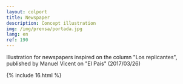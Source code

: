 ```yaml
---
layout: colport
title: Newspaper
description: Concept illustration
img: /img/prensa/portada.jpg
lang: en
ref: 190
---
```


Illustration for newspapers inspired on the column "Los replicantes", published by Manuel Vicent on "El Pais" (2017/03/26)

{% include 16.html %}
